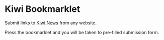 # Kiwi Bookmarklet

Submit links to [Kiwi News][kiwi] from any website.

Press the bookmarklet and you will be taken to pre-filled submission form.

[kiwi]: https://news.kiwistand.com/

